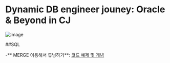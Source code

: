 # Dynamic DB engineer jouney: Oracle & Beyond in CJ 

![image](https://github.com/park-harry/psh_oracle/assets/83077836/2698caa4-5e04-458e-8ee2-f719a2875f23)


##SQL 

-** MERGE 이용해서 튜닝하기**: [코드 예제 및 개념](https://www.notion.so/82-MERGE-a668c8e85a82401f8370312a6b884b8f)

